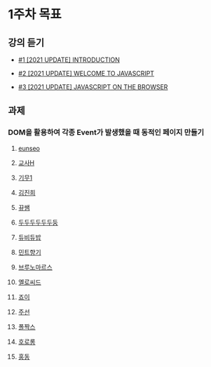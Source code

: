 # 1주차 목표

## 강의 듣기

- [#1 [2021 UPDATE] INTRODUCTION](https://nomadcoders.co/javascript-for-beginners/lectures/1705)

- [#2 [2021 UPDATE] WELCOME TO JAVASCRIPT](https://nomadcoders.co/javascript-for-beginners/lectures/2873)

- [#3 [2021 UPDATE] JAVASCRIPT ON THE BROWSER](https://nomadcoders.co/javascript-for-beginners/lectures/2890)

## 과제

### DOM을 활용하여 각종 Event가 발생했을 때 동적인 페이지 만들기

1. [eunseo]()

2. [교사H]()

3. [기무1]()

4. [김진희]()

5. [뀨쌤]()

6. [두두두두두두둥]()

7. [듀비듀밥]()

8. [민트향기]()

9. [브루노마르스]()

10. [옐로씨드]()

11. [죠이]()

12. [주선]()

13. [폴짝스]()

14. [호로롱]()

15. [홍동]()
